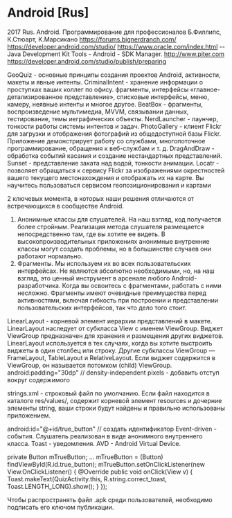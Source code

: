 # Android [Rus]

2017 Rus. Android. Программирование для профессионалов
Б.Филлипс, К.Стюарт, К.Марсикано
https://forums.bignerdranch.com/
https://developer.android.com/studio/
https://www.oracle.com/index.html  -- Java Development Kit
Tools - Android - SDK Manager.
http://www.piter.com
https://developer.android.com/studio/publish/preparing

GeoQuiz - основные принципы создания проектов Android, активности, макеты и явные интенты.
CriminalIntent - хранение информации о проступках ваших коллег по офису. 
фрагменты, интерфейсы «главное-детализированное представление», 
списковые интерфейсы, меню, камеру, неявные интенты и многое другое.
BeatBox - фрагменты, воспроизведение мультимедиа, MVVM, связывании данных, 
тестирование, темы иеграфических объекты.
NerdLauncher - лаунчер, тонкости работы системы интентов и задач.
PhotoGallery - клиент Flickr для загрузки и отображения фотографий из общедоступной базы Flickr. 
Приложение демонстрирует работу со службами, многопоточное программирование, обращения к веб-службам и т. д.
DragAndDraw - обработка событий касания и создание нестандартных представлений.
Sunset -  представление заката над водой, тонкости анимации.
Locatr - позволяет обращаться к сервису Flickr за изображениями окрестностей вашего текущего местонахождения и отображать их на карте.
Вы научитесь пользоваться сервисом геопозиционирования и картами

2 ключевых момента, в которых наши решения отличаются от встречающихся в сообществе Android.
1. Анонимные классы для слушателей.
На наш взгляд, код получается более стройным. Реализация метода слушателя размещается непосредственно там, 
где вы хотите ее видеть. В высокопроизводительных приложениях анонимные внутренние классы могут создать 
проблемы, но в большинстве случаев они работают нормально.
2. Фрагменты. 
Мы используем их во всех пользовательских интерфейсах. Не являются абсолютно необходимыми, 
но, на наш взгляд, это ценный инструмент в арсенале любого Android-разработчика. Когда вы освоитесь с 
фрагментами, работать с ними несложно. Фрагменты имеют очевидные  преимущества  перед  активностями, 
включая  гибкость  при  построении и представлении пользовательских интерфейсов, так что дело того стоит.

LinearLayout - корневой элемент иерархии представлений в макете.
LinearLayout наследует от субкласса View с именем ViewGroup. 
Виджет ViewGroup предназначен для хранения и размещения других виджетов. 
LinearLayout используется в тех случаях, когда вы хотите выстроить виджеты в один столбец или строку. 
Другие субклассы ViewGroup — FrameLayout, TableLayout и RelativeLayout.
Если виджет содержится в ViewGroup, он называется потомком (child) ViewGroup. 
android:padding="30dp" // density-independent pixels - добавить отступ вокруг содержимого

strings.xml - строковый файл по умолчанию. 
Если файл находится в каталоге res/values/, содержит корневой элемент resources 
и дочерние элементы string, ваши строки будут найдены и правильно использованы приложением.

android:id="@+id/true_button"  // создать идентификатор
Event-driven - события.
Слушатель реализован в виде анонимного внутреннего класса.
Toast - уведомления.
AVD - Android Virtual Device.

private Button mTrueButton;
...
mTrueButton = (Button) findViewById(R.id.true_button);
mTrueButton.setOnClickListener(new View.OnClickListener() {
    @Override
    public void onClick(View v) {
        Toast.makeText(QuizActivity.this, R.string.correct_toast, Toast.LENGTH_LONG).show();
    }
});

Чтобы распространять файл .apk среди пользователей, необходимо подписать его ключом публикации.
